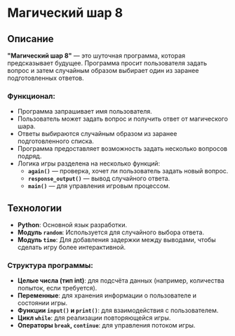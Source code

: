 # Магический шар 8

## Описание

**"Магический шар 8"** — это шуточная программа, которая предсказывает будущее. Программа просит пользователя задать вопрос и затем случайным образом выбирает один из заранее подготовленных ответов.

### Функционал:
- Программа запрашивает имя пользователя.
- Пользователь может задать вопрос и получить ответ от магического шара.
- Ответы выбираются случайным образом из заранее подготовленного списка.
- Программа предоставляет возможность задать несколько вопросов подряд.
- Логика игры разделена на несколько функций:
  - **`again()`** — проверка, хочет ли пользователь задать новый вопрос.
  - **`response_output()`** — вывод случайного ответа.
  - **`main()`** — для управления игровым процессом.

## Технологии

- **Python**: Основной язык разработки.
- **Модуль `random`**: Используется для случайного выбора ответа.
- **Модуль `time`**: Для добавления задержки между выводами, чтобы сделать игру более интерактивной.

### Структура программы:
- **Целые числа (тип int)**: для подсчёта данных (например, количества попыток, если требуется).
- **Переменные**: для хранения информации о пользователе и состоянии игры.
- **Функции `input()` и `print()`**: для взаимодействия с пользователем.
- **Цикл `while`**: для реализации повторяющейся игры.
- **Операторы `break`, `continue`**: для управления потоком игры.

